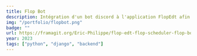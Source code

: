 ```yaml
---
title: Flop Bot
description: Intégration d'un bot discord à l'application FlopEdt afin de notifier les étudiant des changements d'emploi du temps
img: "/portfolio/flopbot.png"
badge: ""
url: https://framagit.org/Eric-Philippe/flop-edt-flop-scheduler-flop-bot
year: 2023
tags: ["python", "django", "backend"]
---
```

